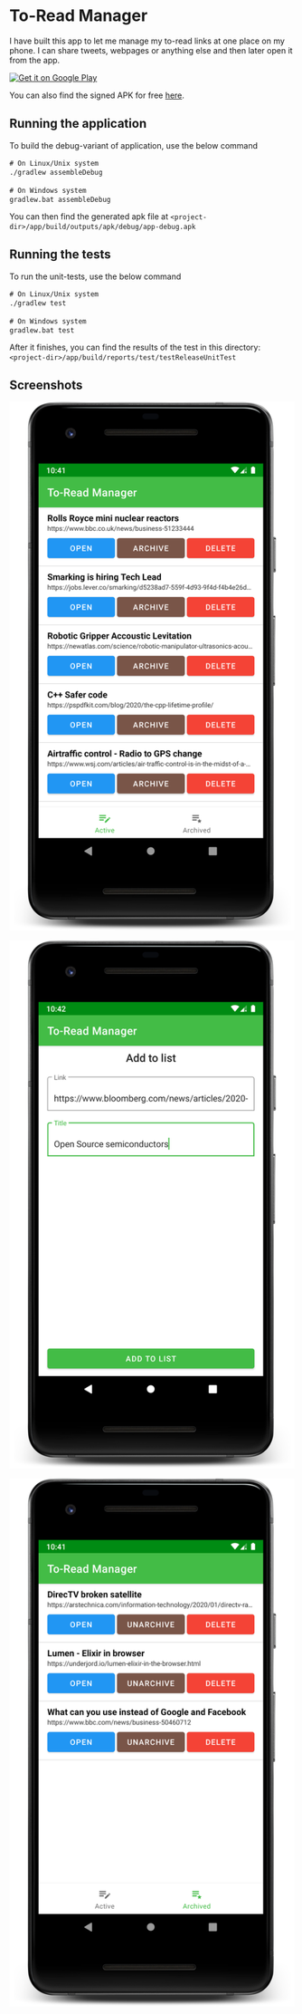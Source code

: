 # To-Read Manager

I have built this app to let me manage my to-read links at one place on my phone. I can share tweets, webpages or anything else and then later open it from the app.

[![Get it on Google Play](https://play.google.com/intl/en_us/badges/static/images/badges/en_badge_web_generic.png)](https://play.google.com/store/apps/details?id=com.varunbarad.toreadmanager)

You can also find the signed APK for free [here](https://github.com/VarunBarad/to-read-manager-android/raw/master/release/To-Read%20Manager.apk).

## Running the application

To build the debug-variant of application, use the below command

```shell
# On Linux/Unix system
./gradlew assembleDebug

# On Windows system
gradlew.bat assembleDebug
```

You can then find the generated apk file at `<project-dir>/app/build/outputs/apk/debug/app-debug.apk`

## Running the tests

To run the unit-tests, use the below command

```shell
# On Linux/Unix system
./gradlew test

# On Windows system
gradlew.bat test
```

After it finishes, you can find the results of the test in this directory: `<project-dir>/app/build/reports/test/testReleaseUnitTest`

## Screenshots

![Current Entries](https://github.com/VarunBarad/to-read-manager-android/raw/master/screenshots/01%20Current%20Entries.png)

![Add Entry](https://github.com/VarunBarad/to-read-manager-android/raw/master/screenshots/02%20Add%20Entry.png)

![Archived Entries](https://github.com/VarunBarad/to-read-manager-android/raw/master/screenshots/03%20Archived%20Entries.png)

